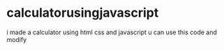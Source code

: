 # calculatorusingjavascript

i made a calculator using html css and javascript u can use this code and modify

